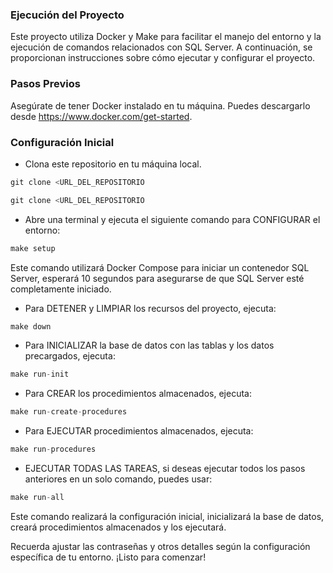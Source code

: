 ### Ejecución del Proyecto

Este proyecto utiliza Docker y Make para facilitar el manejo del entorno y la ejecución de comandos relacionados con SQL Server. A continuación, se proporcionan instrucciones sobre cómo ejecutar y configurar el proyecto.

### Pasos Previos
Asegúrate de tener Docker instalado en tu máquina. Puedes descargarlo desde https://www.docker.com/get-started.

### Configuración Inicial

- Clona este repositorio en tu máquina local.

```js
git clone <URL_DEL_REPOSITORIO
```

```js
git clone <URL_DEL_REPOSITORIO
```

- Abre una terminal y ejecuta el siguiente comando para CONFIGURAR el entorno:

```js
make setup
```
Este comando utilizará Docker Compose para iniciar un contenedor SQL Server, esperará 10 segundos para asegurarse de que SQL Server esté completamente iniciado.

- Para DETENER y LIMPIAR los recursos del proyecto, ejecuta:

```js
make down
```

- Para INICIALIZAR la base de datos con las tablas y los datos precargados, ejecuta:
```js
make run-init
```

- Para CREAR los procedimientos almacenados, ejecuta:
```js
make run-create-procedures
```

- Para EJECUTAR procedimientos almacenados, ejecuta:
```js
make run-procedures
```

- EJECUTAR TODAS LAS TAREAS, si deseas ejecutar todos los pasos anteriores en un solo comando, puedes usar:
```js
make run-all
```
Este comando realizará la configuración inicial, inicializará la base de datos, creará procedimientos almacenados y los ejecutará.

Recuerda ajustar las contraseñas y otros detalles según la configuración específica de tu entorno. ¡Listo para comenzar!

